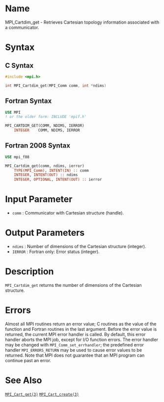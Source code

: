 # Name

MPI_Cartdim_get  - Retrieves Cartesian topology information
associated with a communicator.

# Syntax

## C Syntax

```c
#include <mpi.h>

int MPI_Cartdim_get(MPI_Comm comm, int *ndims)
```

## Fortran Syntax

```fortran
USE MPI
! or the older form: INCLUDE 'mpif.h'

MPI_CARTDIM_GET(COMM, NDIMS, IERROR)
    INTEGER    COMM, NDIMS, IERROR
```

## Fortran 2008 Syntax

```fortran
USE mpi_f08

MPI_Cartdim_get(comm, ndims, ierror)
    TYPE(MPI_Comm), INTENT(IN) :: comm
    INTEGER, INTENT(OUT) :: ndims
    INTEGER, OPTIONAL, INTENT(OUT) :: ierror
```


# Input Parameter

* `comm` : Communicator with Cartesian structure (handle).

# Output Parameters

* `ndims` : Number of dimensions of the Cartesian structure (integer).
* `IERROR` : Fortran only: Error status (integer).

# Description

`MPI_Cartdim_get` returns the number of dimensions of the Cartesian
structure.

# Errors

Almost all MPI routines return an error value; C routines as the value
of the function and Fortran routines in the last argument.
Before the error value is returned, the current MPI error handler is
called. By default, this error handler aborts the MPI job, except for
I/O function errors. The error handler may be changed with
`MPI_Comm_set_errhandler`; the predefined error handler `MPI_ERRORS_RETURN`
may be used to cause error values to be returned. Note that MPI does not
guarantee that an MPI program can continue past an error.

# See Also

[`MPI_Cart_get(3)`](./?file=MPI_Cart_get.md)
[`MPI_Cart_create(3)`](./?file=MPI_Cart_create.md)
